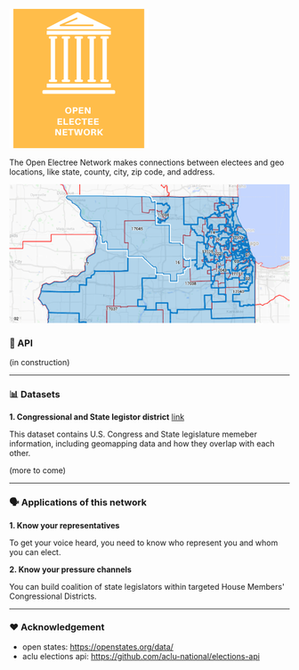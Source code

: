 ![oen](assets/oen.png)

The Open Electree Network makes connections between electees and geo locations, like state, county, city, zip code, and address.

![district overlap](assets/overlapping.png)

### 🚧 API

(in construction)

----

### 📊 Datasets
**1. Congressional and State legistor district** [link](https://github.com/mainstreetai/Open-Electee-Network/tree/main/data)

This dataset contains U.S. Congress and State legislature memeber information, including geomapping data and how they overlap with each other. 

(more to come)

----

### 🗣️ Applications of this network
**1. Know your representatives**

To get your voice heard, you need to know who represent you and whom you can elect.

**2. Know your pressure channels**

You can build coalition of state legislators within targeted House Members' Congressional Districts. 

----

### ❤️ Acknowledgement
- open states: https://openstates.org/data/
- aclu elections api: https://github.com/aclu-national/elections-api
